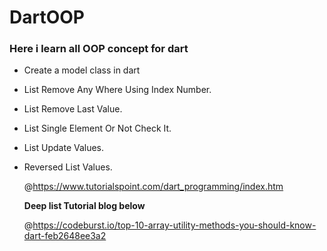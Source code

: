 # DartOOP
<h3><b>Here i learn all OOP concept for dart</h3></b>

- Create a model class in dart

- List Remove Any Where Using Index Number.

- List Remove Last Value.

- List Single Element Or Not Check It.

- List Update Values.

- Reversed List Values.


  @https://www.tutorialspoint.com/dart_programming/index.htm
  
  <b>Deep list Tutorial blog below</b></br>
  
  @https://codeburst.io/top-10-array-utility-methods-you-should-know-dart-feb2648ee3a2

